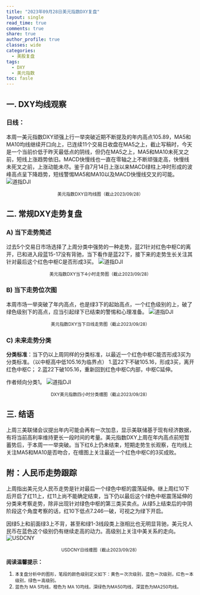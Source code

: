 ```yaml
---
title: "2023年09月28日美元指数DXY复盘"
layout: single
read_time: true
comments: true
share: true
author_profile: true
classes: wide
categories:
  - 美股复盘
tags:
  - DXY
  - 美元指数
toc: fasle
---
```

## 一. DXY均线观察
### 日线：
本周一美元指数DXY顽强上行一举突破近期不断提及的年内高点105.89，MA5和MA10均线继续开口向上，已连续11个交易日收盘在MA5之上，截止写稿时，今天是一个当前价低于昨天最低点的阴线，但仍在MA5之上，MA5和MA10未死叉之前，短线上涨趋势依旧。MACD快慢线也一直在零轴之上不断顽强走高，快慢线未死叉之前，上涨动能未尽。鉴于自7月14日上涨以来MACD绿柱上冲时形成的波峰高点呈下降趋势，短线警惕MA5和MA10以及MACD快慢线交叉的可能。
 ![道指DJI](https://image.olim.cc/2023-09-28-DXY-day.png)
<small><center>美元指数DXY日均线图（截止2023/09/28）</center></small>
## 二. 常规DXY走势复盘
### A) 当下走势简述
过去5个交易日市场选择了上周分类中强势的一种走势，蓝21针对红色中枢C的离开，已和进入段蓝15-17没有背驰，当下看作是蓝22下，接下来的走势生长关注其针对最后这个红色中枢C是否形成3买。
 ![道指DJI](https://image.olim.cc/2023-09-28-DXY-hour.png)
<small><center>美元指数DXY当下4小时走势图（截止2023/09/28）</center></small>
### B) 当下走势位次图
本周市场一举突破了年内高点，也是绿3下的起始高点，一个红色级别的上，破了绿色级别下的高点，应当引起绿下已结束的警惕和心理准备。
 ![道指DJI](https://image.olim.cc/2023-09-28-DXY-day-1.png)
<small><center>美元指数DXY当下日线走势图（截止2023/09/28）</center></small>
### C) 未来走势分类
**分类标准**：当下仍以上周同样的分类标准，以最近一个红色中枢C能否形成3买为分类标准。（以中枢高中低105.16为临界点）
1.蓝22下不破105.16，形成3买，离开红色中枢C；
2.蓝22下破105.16，重新回到红色中枢C内部，中枢C延伸。

作者倾向分类1。
 ![道指DJI](https://image.olim.cc/2023-09-28-DXY-hour-fl.png)
<small><center>DXY美元指数四小时分类缠图（截止2023/09/28）</center></small>

## 三. 结语
上周三美联储会议提出年内可能会再有一次加息，显示美联储基于现有经济数据，有将当前高利率维持更长一段时间的考量。美元指数DXY上周在年内高点前短暂蓄势后，于本周一一举突破。当下红6上仍未结束，短期走势生长观察，在均线上关注MA5和MA10是否吻合，在缠图上关注最近一个红色中枢C的3买成败。

## 附：人民币走势跟踪
上周指出美元兑人民币走势是针对最后一个绿色中枢的震荡延伸。继上周红10下后开启了红11上，红11上尚不能确定结束，当下仍以最后这个绿色中枢震荡延伸的分类来考察走势，除非出现针对绿色中枢的第三类买卖点。从绿5上结束后的中阴阶段这个角度考察的话，红10下低点7.246一破，可视之为绿下开启。

因绿5上和前面绿3上不背，甚至和绿1-3线段类上涨相比也无明显背驰，美元兑人民币在蓝色这个级别仍有继续走高的动力。高级别上关注中美关系的走向。
 ![USDCNY](https://image.olim.cc/2023-09-28-USDCNY-day.png)
<small><center>USDCNY日线缠图（截止2023/09/28）</center></small>

**阅读温馨提示：** 
1. <small>本复盘分析中的图形，笔段的颜色级别定义如下：黄色＝次次级别，蓝色＝次级别，红色＝本级别，绿色＝高级别。</small> 
2. <small>蓝色为 MA 5均线，橙色为 MA 10均线，深绿色为MA50均线，深蓝色为MA250均线。</small> 

